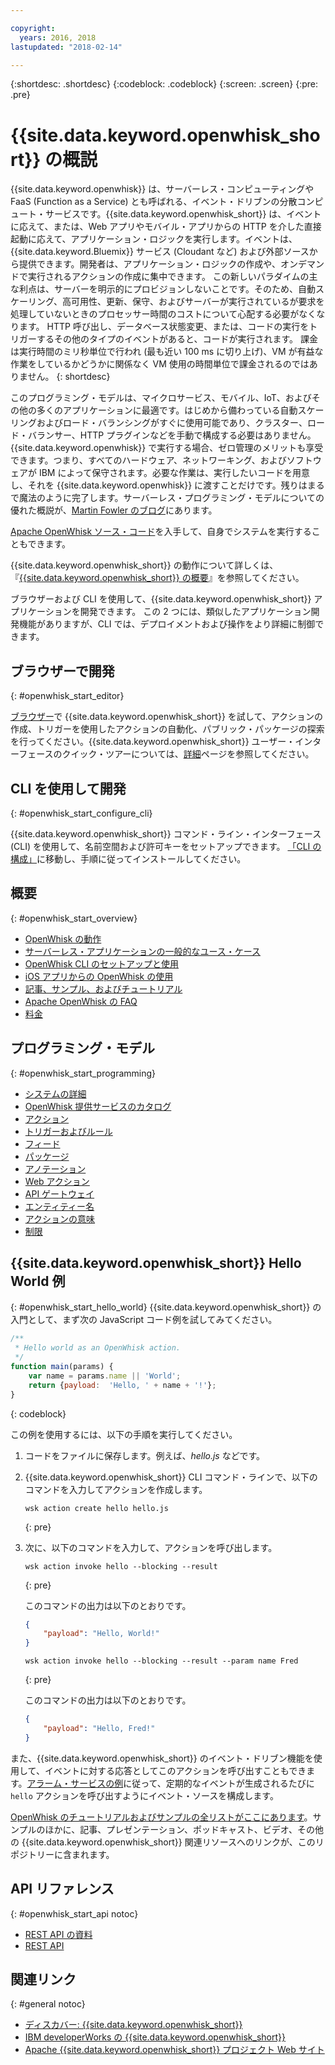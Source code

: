 ```yaml
---

copyright:
  years: 2016, 2018
lastupdated: "2018-02-14"

---
```


{:shortdesc: .shortdesc}
{:codeblock: .codeblock}
{:screen: .screen}
{:pre: .pre}

# {{site.data.keyword.openwhisk_short}} の概説

{{site.data.keyword.openwhisk}} は、サーバーレス・コンピューティングや FaaS (Function as a Service) とも呼ばれる、イベント・ドリブンの分散コンピュート・サービスです。{{site.data.keyword.openwhisk_short}} は、イベントに応えて、または、Web アプリやモバイル・アプリからの HTTP を介した直接起動に応えて、アプリケーション・ロジックを実行します。イベントは、{{site.data.keyword.Bluemix}} サービス (Cloudant など) および外部ソースから提供できます。開発者は、アプリケーション・ロジックの作成や、オンデマンドで実行されるアクションの作成に集中できます。
この新しいパラダイムの主な利点は、サーバーを明示的にプロビジョンしないことです。そのため、自動スケーリング、高可用性、更新、保守、およびサーバーが実行されているが要求を処理していないときのプロセッサー時間のコストについて心配する必要がなくなります。
HTTP 呼び出し、データベース状態変更、または、コードの実行をトリガーするその他のタイプのイベントがあると、コードが実行されます。
課金は実行時間のミリ秒単位で行われ (最も近い 100 ms に切り上げ)、VM が有益な作業をしているかどうかに関係なく VM 使用の時間単位で課金されるのではありません。
{: shortdesc}

このプログラミング・モデルは、マイクロサービス、モバイル、IoT、およびその他の多くのアプリケーションに最適です。はじめから備わっている自動スケーリングおよびロード・バランシングがすぐに使用可能であり、クラスター、ロード・バランサー、HTTP プラグインなどを手動で構成する必要はありません。{{site.data.keyword.openwhisk}} で実行する場合、ゼロ管理のメリットも享受できます。つまり、すべてのハードウェア、ネットワーキング、およびソフトウェアが IBM によって保守されます。必要な作業は、実行したいコードを用意し、それを {{site.data.keyword.openwhisk}} に渡すことだけです。残りはまるで魔法のように完了します。サーバーレス・プログラミング・モデルについての優れた概説が、[Martin Fowler のブログ](https://martinfowler.com/articles/serverless.html)にあります。

[Apache OpenWhisk ソース・コード](https://github.com/openwhisk/openwhisk)を入手して、自身でシステムを実行することもできます。

{{site.data.keyword.openwhisk_short}} の動作について詳しくは、『[{{site.data.keyword.openwhisk_short}} の概要](./openwhisk_about.html)』を参照してください。

ブラウザーおよび CLI を使用して、{{site.data.keyword.openwhisk_short}} アプリケーションを開発できます。
この 2 つには、類似したアプリケーション開発機能がありますが、CLI では、デプロイメントおよび操作をより詳細に制御できます。

## ブラウザーで開発
{: #openwhisk_start_editor}

[ブラウザー](https://console.{DomainName}/openwhisk/actions)で {{site.data.keyword.openwhisk_short}} を試して、アクションの作成、トリガーを使用したアクションの自動化、パブリック・パッケージの探索を行ってください。{{site.data.keyword.openwhisk_short}} ユーザー・インターフェースのクイック・ツアーについては、[詳細](https://console.{DomainName}/openwhisk/learn)ページを参照してください。

## CLI を使用して開発
{: #openwhisk_start_configure_cli}

{{site.data.keyword.openwhisk_short}} コマンド・ライン・インターフェース (CLI) を使用して、名前空間および許可キーをセットアップできます。
[「CLI の構成」](https://console.{DomainName}/openwhisk/cli)に移動し、手順に従ってインストールしてください。

## 概要
{: #openwhisk_start_overview}
- [OpenWhisk の動作](./openwhisk_about.html)
- [サーバーレス・アプリケーションの一般的なユース・ケース](./openwhisk_use_cases.html)
- [OpenWhisk CLI のセットアップと使用](./openwhisk_cli.html)
- [iOS アプリからの OpenWhisk の使用](./openwhisk_mobile_sdk.html)
- [記事、サンプル、およびチュートリアル](https://github.com/openwhisk/openwhisk-external-resources)
- [Apache OpenWhisk の FAQ](http://openwhisk.org/faq)
- [料金](https://console.ng.bluemix.net/openwhisk/learn/pricing)

## プログラミング・モデル
{: #openwhisk_start_programming}
- [システムの詳細](./openwhisk_reference.html)
- [OpenWhisk 提供サービスのカタログ](./openwhisk_catalog.html)
- [アクション](./openwhisk_actions.html)
- [トリガーおよびルール](./openwhisk_triggers_rules.html)
- [フィード](./openwhisk_feeds.html)
- [パッケージ](./openwhisk_packages.html)
- [アノテーション](./openwhisk_annotations.html)
- [Web アクション](./openwhisk_webactions.html)
- [API ゲートウェイ](./openwhisk_apigateway.html)
- [エンティティー名](./openwhisk_reference.html#openwhisk_entities)
- [アクションの意味](./openwhisk_reference.html#openwhisk_semantics)
- [制限](./openwhisk_reference.html#openwhisk_syslimits)

## {{site.data.keyword.openwhisk_short}} Hello World 例
{: #openwhisk_start_hello_world}
{{site.data.keyword.openwhisk_short}} の入門として、まず次の JavaScript コード例を試してみてください。

```javascript
/**
 * Hello world as an OpenWhisk action.
 */
function main(params) {
    var name = params.name || 'World';
    return {payload:  'Hello, ' + name + '!'};
}
```
{: codeblock}

この例を使用するには、以下の手順を実行してください。

1. コードをファイルに保存します。例えば、*hello.js* などです。

2. {{site.data.keyword.openwhisk_short}} CLI コマンド・ラインで、以下のコマンドを入力してアクションを作成します。
    ```
    wsk action create hello hello.js
    ```
    {: pre}

3. 次に、以下のコマンドを入力して、アクションを呼び出します。
    ```
    wsk action invoke hello --blocking --result
    ```
    {: pre}  

    このコマンドの出力は以下のとおりです。
    ```json
    {
        "payload": "Hello, World!"
    }
    ```
    
    ```
    wsk action invoke hello --blocking --result --param name Fred
    ```
    {: pre}  

    このコマンドの出力は以下のとおりです。
    ```json
    {
        "payload": "Hello, Fred!"
    }
    ```

また、{{site.data.keyword.openwhisk_short}} のイベント・ドリブン機能を使用して、イベントに対する応答としてこのアクションを呼び出すこともできます。[アラーム・サービスの例](./openwhisk_packages.html#openwhisk_package_trigger)に従って、定期的なイベントが生成されるたびに `hello` アクションを呼び出すようにイベント・ソースを構成します。

[OpenWhisk のチュートリアルおよびサンプルの全リストがここにあります](https://github.com/openwhisk/openwhisk-external-resources#sample-applications)。サンプルのほかに、記事、プレゼンテーション、ポッドキャスト、ビデオ、その他の {{site.data.keyword.openwhisk_short}} 関連リソースへのリンクが、このリポジトリーに含まれます。

## API リファレンス
{: #openwhisk_start_api notoc}
* [REST API の資料](./openwhisk_reference.html#openwhisk_ref_restapi)
* [REST API](https://console.{DomainName}/apidocs/98)

## 関連リンク
{: #general notoc}
* [ディスカバー: {{site.data.keyword.openwhisk_short}}](http://www.ibm.com/cloud-computing/bluemix/openwhisk/)
* [IBM developerWorks の {{site.data.keyword.openwhisk_short}}](https://developer.ibm.com/openwhisk/)
* [Apache {{site.data.keyword.openwhisk_short}} プロジェクト Web サイト](http://openwhisk.org)
